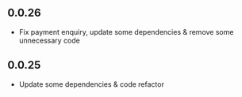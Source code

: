 ## 0.0.26

- Fix payment enquiry, update some dependencies & remove some unnecessary code 
## 0.0.25

- Update some dependencies & code refactor
